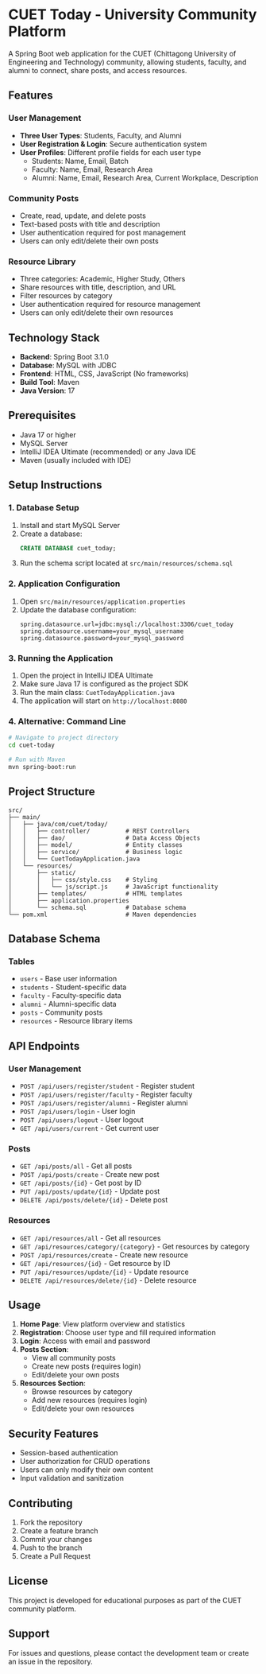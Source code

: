 # CUET Today - University Community Platform

A Spring Boot web application for the CUET (Chittagong University of Engineering and Technology) community, allowing students, faculty, and alumni to connect, share posts, and access resources.

## Features

### User Management
- **Three User Types**: Students, Faculty, and Alumni
- **User Registration & Login**: Secure authentication system
- **User Profiles**: Different profile fields for each user type
  - Students: Name, Email, Batch
  - Faculty: Name, Email, Research Area
  - Alumni: Name, Email, Research Area, Current Workplace, Description

### Community Posts
- Create, read, update, and delete posts
- Text-based posts with title and description
- User authentication required for post management
- Users can only edit/delete their own posts

### Resource Library
- Three categories: Academic, Higher Study, Others
- Share resources with title, description, and URL
- Filter resources by category
- User authentication required for resource management
- Users can only edit/delete their own resources

## Technology Stack

- **Backend**: Spring Boot 3.1.0
- **Database**: MySQL with JDBC
- **Frontend**: HTML, CSS, JavaScript (No frameworks)
- **Build Tool**: Maven
- **Java Version**: 17

## Prerequisites

- Java 17 or higher
- MySQL Server
- IntelliJ IDEA Ultimate (recommended) or any Java IDE
- Maven (usually included with IDE)

## Setup Instructions

### 1. Database Setup

1. Install and start MySQL Server
2. Create a database:
   ```sql
   CREATE DATABASE cuet_today;
   ```
3. Run the schema script located at `src/main/resources/schema.sql`

### 2. Application Configuration

1. Open `src/main/resources/application.properties`
2. Update the database configuration:
   ```properties
   spring.datasource.url=jdbc:mysql://localhost:3306/cuet_today
   spring.datasource.username=your_mysql_username
   spring.datasource.password=your_mysql_password
   ```

### 3. Running the Application

1. Open the project in IntelliJ IDEA Ultimate
2. Make sure Java 17 is configured as the project SDK
3. Run the main class: `CuetTodayApplication.java`
4. The application will start on `http://localhost:8080`

### 4. Alternative: Command Line

```bash
# Navigate to project directory
cd cuet-today

# Run with Maven
mvn spring-boot:run
```

## Project Structure

```
src/
├── main/
│   ├── java/com/cuet/today/
│   │   ├── controller/          # REST Controllers
│   │   ├── dao/                 # Data Access Objects
│   │   ├── model/               # Entity classes
│   │   ├── service/             # Business logic
│   │   └── CuetTodayApplication.java
│   └── resources/
│       ├── static/
│       │   ├── css/style.css    # Styling
│       │   └── js/script.js     # JavaScript functionality
│       ├── templates/           # HTML templates
│       ├── application.properties
│       └── schema.sql           # Database schema
└── pom.xml                      # Maven dependencies
```

## Database Schema

### Tables
- `users` - Base user information
- `students` - Student-specific data
- `faculty` - Faculty-specific data  
- `alumni` - Alumni-specific data
- `posts` - Community posts
- `resources` - Resource library items

## API Endpoints

### User Management
- `POST /api/users/register/student` - Register student
- `POST /api/users/register/faculty` - Register faculty
- `POST /api/users/register/alumni` - Register alumni
- `POST /api/users/login` - User login
- `POST /api/users/logout` - User logout
- `GET /api/users/current` - Get current user

### Posts
- `GET /api/posts/all` - Get all posts
- `POST /api/posts/create` - Create new post
- `GET /api/posts/{id}` - Get post by ID
- `PUT /api/posts/update/{id}` - Update post
- `DELETE /api/posts/delete/{id}` - Delete post

### Resources
- `GET /api/resources/all` - Get all resources
- `GET /api/resources/category/{category}` - Get resources by category
- `POST /api/resources/create` - Create new resource
- `GET /api/resources/{id}` - Get resource by ID
- `PUT /api/resources/update/{id}` - Update resource
- `DELETE /api/resources/delete/{id}` - Delete resource

## Usage

1. **Home Page**: View platform overview and statistics
2. **Registration**: Choose user type and fill required information
3. **Login**: Access with email and password
4. **Posts Section**: 
   - View all community posts
   - Create new posts (requires login)
   - Edit/delete your own posts
5. **Resources Section**:
   - Browse resources by category
   - Add new resources (requires login)
   - Edit/delete your own resources

## Security Features

- Session-based authentication
- User authorization for CRUD operations
- Users can only modify their own content
- Input validation and sanitization

## Contributing

1. Fork the repository
2. Create a feature branch
3. Commit your changes
4. Push to the branch
5. Create a Pull Request

## License

This project is developed for educational purposes as part of the CUET community platform.

## Support

For issues and questions, please contact the development team or create an issue in the repository.